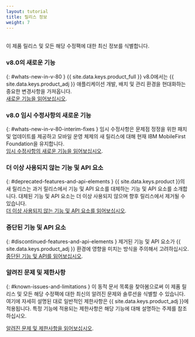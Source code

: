 ```yaml
---
layout: tutorial
title: 릴리스 정보
weight: 7
---
```

<!-- NLS_CHARSET=UTF-8 -->
<br/>
이 제품 릴리스 및 모든 해당 수정팩에 대한 최신 정보를 식별합니다.

### v8.0의 새로운 기능
{: #whats-new-in-v-80 }
{{ site.data.keys.product_full }} v8.0에서는 {{ site.data.keys.product_adj }} 애플리케이션 개발, 배치 및 관리 환경을 현대화하는 중요한 변경사항을 가져옵니다.  
[새로운 기능을 읽어보십시오](whats-new/).

### v8.0 임시 수정사항의 새로운 기능
{: #whats-new-in-v-80-interim-fixes }
임시 수정사항은 문제점 정정을 위한 패치 및 업데이트를 제공하고 모바일 운영 체제의 새 릴리스에 대해 현재 IBM MobileFirst Foundation을 유지합니다.  
[임시 수정사항의 새로운 기능을 읽어보십시오](interim-fixes).

### 더 이상 사용되지 않는 기능 및 API 요소
{: #deprecated-features-and-api-elements }
{{ site.data.keys.product }}의 새 릴리스는 과거 릴리스에서 기능 및 API 요소를 대체하는 기능 및 API 요소를 소개합니다. 대체된 기능 및 API 요소는 더 이상 사용되지 않으며 향후 릴리스에서 제거될 수 있습니다.  
[더 이상 사용되지 않는 기능 및 API 요소를 읽어보십시오](deprecated-discontinued).

### 중단된 기능 및 API 요소
{: #discontinued-features-and-api-elements }
제거된 기능 및 API 요소가 {{ site.data.keys.product_adj }} 환경에 영향을 미치는 방식을 주의해서 고려하십시오.  
[중단된 기능 및 API를 읽어보십시오](deprecated-discontinued).

### 알려진 문제 및 제한사항
{: #known-issues-and-limitations }
이 동적 문서 목록을 찾아봄으로써 이 제품 릴리스 및 모든 해당 수정팩에 대한 최신의 알려진 문제와 솔루션을 식별할 수 있습니다.  
여기에 자세히 설명된 대로 일반적인 제한사항은 {{ site.data.keys.product_adj }}에 적용됩니다. 특정 기능에 적용되는 제한사항은 해당 기능에 대해 설명하는 주제를 참조하십시오.  

[알려진 문제 및 제한사항을 읽어보십시오](known-issues-limitations).

